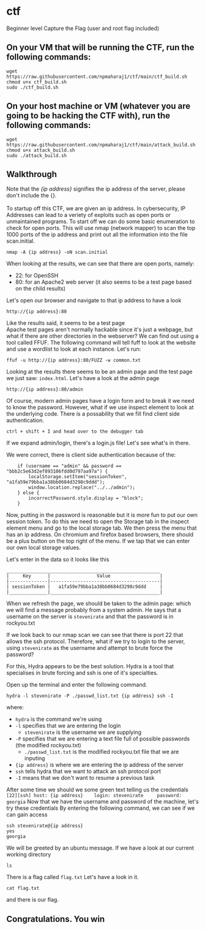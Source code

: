 # ctf
Beginner level Capture the Flag (user and root flag included)

<h2>On your VM that will be running the CTF, run the following commands:</h2>

```
wget https://raw.githubusercontent.com/npmaharaj1/ctf/main/ctf_build.sh
chmod u+x ctf_build.sh
sudo ./ctf_build.sh
```

<h2>On your host machine or VM (whatever you are going to be hacking the CTF with), run the following commands:</h2>

```
wget https://raw.githubusercontent.com/npmaharaj1/ctf/main/attack_build.sh
chmod u+x attack_build.sh
sudo ./attack_build.sh
```
<h2>Walkthrough</h2>
Note that the <i>{ip address}</i> signifies the ip address of the server, please don't include the {}. <br>
<br>
To startup off this CTF, we are given an ip address. In cybersecurity, IP Addresses can lead to a veriety of exploits such as open ports or unmaintained programs. To start off we can do some basic enumeration to check for open ports. This will use nmap (network mapper) to scan the top 1000 ports of the ip address and print out all the information into the file scan.initial.

```
nmap -A {ip address} -oN scan.initial
```

When looking at the results, we can see that there are open ports, namely:
- 22: for OpenSSH
- 80: for an Apache2 web server (it also seems to be a test page based on the child results)

Let's open our browser and navigate to that ip address to have a look
```
http://{ip address}:80
```

Like the results said, it seems to be a test page<br>
Apache test pages aren't normally hackable since it's just a webpage, but what if there are other directories in the webserver? We can find out using a tool called FFUF. The following command will tell fuff to look at the website and use a wordlist to look at each instance. Let's run: 
```
ffuf -u http://{ip address}:80/FUZZ -w common.txt
```

Looking at the results there seems to be an admin page and the test page we just saw: `index.html`. Let's have a look at the admin page
```
http://{ip address}:80/admin
``` 

Of course, modern admin pages have a login form and to break it we need to know the password. However, what if we use inspect element to look at the underlying code. There is a possability that we fill find client side authentication.
```
ctrl + shift + I and head over to the debugger tab
```

If we expand admin/login, there's a login.js file! Let's see what's in there.

We were correct, there is client side authentication because of the:
```
    if (username == "admin" && password == "bbb2c5e63d2ef893106fdd0d797aa97a") {
        localStorage.setItem("sessionToken", "a1fa59e79bba1a38bb0684d3298c9ddd");
        window.location.replace("../../admin");
    } else {
        incorrectPassword.style.display = "block";
    }
```

Now, putting in the password is reasonable but it is more fun to put our own session token. To do this we need to open the Storage tab in the inspect element menu and go to the local storage tab. We then press the menu that has an ip address. On chromium and firefox based browsers, there should be a plus button on the top right of the menu. If we tap that we can enter our own local storage values.

Let's enter in the data so it looks like this
```
________________________________________________________
|     Key      |                 Value                  |
|--------------|----------------------------------------|
| sessionToken |   a1fa59e79bba1a38bb0684d3298c9ddd     |
|______________|________________________________________|
```

When we refresh the page, we should be taken to the admin page:
which we will find a message probably from a system admin.
He says that a username on the server is `stevenirate` and that the password is in rockyou.txt

If we look back to our nmap scan we can see that there is port 22 that allows the ssh protocol. Therefore, what if we try to login to the server, using `stevenirate` as the username and attempt to brute force the password?

For this, Hydra appears to be the best solution.
Hydra is a tool that specialises in brute forcing and ssh is one of it's specialties.

Open up the terminal and enter the following command. 
```
hydra -l stevenirate -P ./passwd_list.txt {ip address} ssh -I
```
where:
- `hydra` is the command we're using
- `-l` specifies that we are entering the login
    - `stevenirate` is the username we are supplying
- `-P` specifies that we are entering a text file full of possible passwords (the modified rockyou.txt)
    - `./passwd_list.txt` is the modified rockyou.txt file that we are inputing
- `{ip address}` is where we are entering the ip address of the server
- `ssh` tells hydra that we want to attack an ssh protocol port
- `-I` means that we don't want to resume a previous task

After some time we should we some green text telling us the credentials
`[22][ssh] host: {ip address}    login: stevenirate     password: georgia`
Now that we have the username and password of the machine, let's try these credentials
By entering the following command, we can see if we can gain access
```
ssh stevenirate@{ip address}
yes
georgia
```
We will be greeted by an ubuntu message.
If we have a look at our current working directory
```
ls
```
There is a flag called `flag.txt`
Let's have a look in it.
```
cat flag.txt
```
and there is our flag.

<h2>Congratulations. You win</h2>

